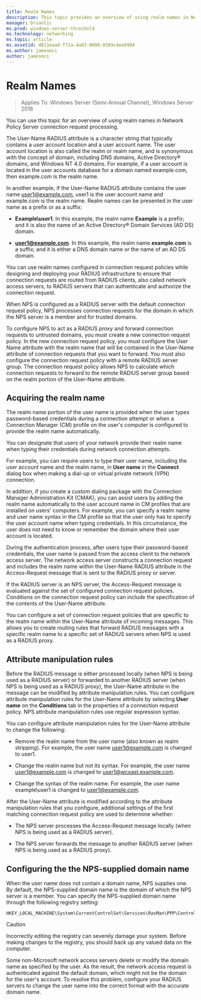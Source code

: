 ```yaml
---
title: Realm Names
description: This topic provides an overview of using realm names in Network Policy Server connection request processing in Windows Server 2016.
manager: brianlic
ms.prod: windows-server-threshold
ms.technology: networking
ms.topic: article
ms.assetid: d011eaad-f72a-4a83-8099-8589c4ee8994
ms.author: jamesmci 
author: jamesmci
---
```


# Realm Names

>Applies To: Windows Server (Semi-Annual Channel), Windows Server 2016


You can use this topic for an overview of using realm names in Network Policy Server connection request processing.

The User-Name RADIUS attribute is a character string that typically contains a user account location and a user account name. The user account location is also called the realm or realm name, and is synonymous with the concept of domain, including DNS domains, Active Directory® domains, and Windows NT 4.0 domains. For example, if a user account is located in the user accounts database for a domain named example.com, then example.com is the realm name.

In another example, if the User-Name RADIUS attribute contains the user name user1@example.com, user1 is the user account name and example.com is the realm name. Realm names can be presented in the user name as a prefix or as a suffix:

- **Example\user1**. In this example, the realm name **Example** is a prefix; and it is also the name of an Active Directory&reg; Domain Services \(AD DS\) domain.

- **user1@example.com**. In this example, the realm name **example.com** is a suffix; and it is either a DNS domain name or the name of an AD DS domain.

You can use realm names configured in connection request policies while designing and deploying your RADIUS infrastructure to ensure that connection requests are routed from RADIUS clients, also called network access servers, to RADIUS servers that can authenticate and authorize the connection request.

When NPS is configured as a RADIUS server with the default connection request policy, NPS processes connection requests for the domain in which the NPS server is a member and for trusted domains.

To configure NPS to act as a RADIUS proxy and forward connection requests to untrusted domains, you must create a new connection request policy. In the new connection request policy, you must configure the User Name attribute with the realm name that will be contained in the User-Name attribute of connection requests that you want to forward. You must also configure the connection request policy with a remote RADIUS server group. The connection request policy allows NPS to calculate which connection requests to forward to the remote RADIUS server group based on the realm portion of the User-Name attribute.

## Acquiring the realm name

The realm name portion of the user name is provided when the user types password-based credentials during a connection attempt or when a Connection Manager (CM) profile on the user's computer is configured to provide the realm name automatically.

You can designate that users of your network provide their realm name when typing their credentials during network connection attempts.

For example, you can require users to type their user name, including the user account name and the realm name, in **User name** in the **Connect** dialog box when making a dial-up or virtual private network (VPN) connection.

In addition, if you create a custom dialing package with the Connection Manager Administration Kit (CMAK), you can assist users by adding the realm name automatically to the user account name in CM profiles that are installed on users' computers. For example, you can specify a realm name and user name syntax in the CM profile so that the user only has to specify the user account name when typing credentials. In this circumstance, the user does not need to know or remember the domain where their user account is located.

During the authentication process, after users type their password-based credentials, the user name is passed from the access client to the network access server. The network access server constructs a connection request and includes the realm name within the User-Name RADIUS attribute in the Access-Request message that is sent to the RADIUS proxy or server.

If the RADIUS server is an NPS server, the Access-Request message is evaluated against the set of configured connection request policies. Conditions on the connection request policy can include the specification of the contents of the User-Name attribute.

You can configure a set of connection request policies that are specific to the realm name within the User-Name attribute of incoming messages. This allows you to create routing rules that forward RADIUS messages with a specific realm name to a specific set of RADIUS servers when NPS is used as a RADIUS proxy.

## Attribute manipulation rules

Before the RADIUS message is either processed locally (when NPS is being used as a RADIUS server) or forwarded to another RADIUS server (when NPS is being used as a RADIUS proxy), the User-Name attribute in the message can be modified by attribute manipulation rules. You can configure attribute manipulation rules for the User-Name attribute by selecting **User name** on the **Conditions** tab in the properties of a connection request policy. NPS attribute manipulation rules use regular expression syntax.

You can configure attribute manipulation rules for the User-Name attribute to change the following:

- Remove the realm name from the user name \(also known as realm stripping\). For example, the user name user1@example.com is changed to user1.

- Change the realm name but not its syntax. For example, the user name user1@example.com is changed to user1@wcoast.example.com.

- Change the syntax of the realm name. For example, the user name example\user1 is changed to user1@example.com.

After the User-Name attribute is modified according to the attribute manipulation rules that you configure, additional settings of the first matching connection request policy are used to determine whether:

- The NPS server processes the Access-Request message locally (when NPS is being used as a RADIUS server).

- The NPS server forwards the message to another RADIUS server (when NPS is being used as a RADIUS proxy).

## Configuring the the NPS-supplied domain name

When the user name does not contain a domain name, NPS supplies one. By default, the NPS-supplied domain name is the domain of which the NPS server is a member. You can specify the NPS-supplied domain name through the following registry setting:

    
    HKEY_LOCAL_MACHINE\System\CurrentControlSet\Services\RasMan\PPP\ControlProtocols\BuiltIn\DefaultDomain
    

>[!CAUTION]
>Incorrectly editing the registry can severely damage your system. Before making changes to the registry, you should back up any valued data on the computer.

Some non-Microsoft network access servers delete or modify the domain name as specified by the user. As the result, the network access request is authenticated against the default domain, which might not be the domain for the user's account. To resolve this problem, configure your RADIUS servers to change the user name into the correct format with the accurate domain name.
